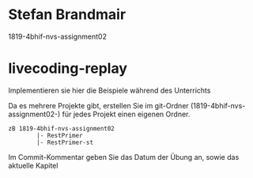 # Stefan Brandmair

1819-4bhif-nvs-assignment02

# livecoding-replay

Implementieren sie hier die Beispiele während des Unterrichts

Da es mehrere Projekte gibt, erstellen Sie im git-Ordner (1819-4bhif-nvs-assignment02-<username>) für jedes Projekt einen eigenen Ordner.

```
zB 1819-4bhif-nvs-assignment02
        |- RestPrimer
        |- RestPrimer-st
```

Im Commit-Kommentar geben Sie das Datum der Übung an, sowie das aktuelle Kapitel
